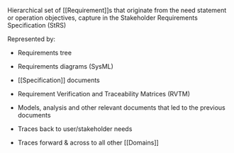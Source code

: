 Hierarchical set of [[Requirement]]s that originate from the need statement or operation objectives, capture in the Stakeholder Requirements Specification (StRS)

Represented by:
- Requirements tree
- Requirements diagrams (SysML)
- [[Specification]] documents
- Requirement Verification and Traceability Matrices (RVTM)
- Models, analysis and other relevant documents that led to the previous documents

- Traces back to user/stakeholder needs
- Traces forward & across to all other [[Domains]]